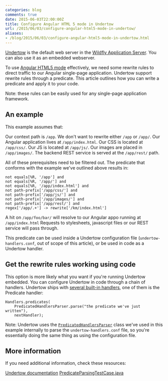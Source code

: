 ```yaml
---
categories: blog
comments: true
date: 2015-06-03T22:00:00Z
title: Configure Angular HTML 5 mode in Undertow
url: /2015/06/03/configure-angular-html5-mode-in-undertow/
aliases:
- /blog/2015/06/03/configure-angular-html5-mode-in-undertow.html
---
```


[Undertow](http://undertow.io) is the default web server in the [Wildfly Application Server](http://wildfly.org). You can also use it as an embedded webserver.

To use [Angular HTML5 mode](https://docs.angularjs.org/guide/$location#hashbang-and-html5-modes) effectively, we need some rewrite rules to direct traffic to our Angular single-page application. Undertow support rewrite rules through a predicate. This article outlines how you can write a predicate and apply it to your code.

<!--more-->

Note: these rules can be easily used for any single-page application framework.

## An example

This example assumes that:

Our context path is `/app`. We don't want to rewrite either `/app` or `/app/`.
Our Angular application lives at `/app/index.html`.
Our CSS is located at `/app/css/`.
Our JS is located at `/app/js/`.
Our images are placed in `/app/images/`.
The backend REST service is served at the `/app/rest/` path.

All of these prerequisites need to be filtered out. The predicate that conforms with the example we've outlined above results in:

	not equals[%R, '/app'] and
	not equals[%R, '/app/'] and
	not equals[%R, '/app/index.html'] and
	not path-prefix['/app/css/'] and
	not path-prefix['/app/js/'] and
	not path-prefix['/app/images/'] and
	not path-prefix['/app/rest/'] and
	regex['/app/.+'] -> rewrite['/km/index.html']

A hit on `/app/foo/bar/` will resolve to our Angular appo running at `/app/index.html` Requests to stylesheets, javascript files or our REST service will pass through.

This predicate can be used inside a Undertow configuration file (`undertow-handlers.conf`, out of scope of this article), or be used in code as a Undertow handler.

## Get the rewrite rules working using code

This option is more likely what you want if you're running Undertow embedded. You can configure Undertow in code through a chain of handlers. Undertow ships with [several built-in handlers](http://undertow.io/undertow-docs/undertow-docs-1.2.0/index.html#built-in-handlers), one of them is the Predicate handler:

	Handlers.predicates(
	    PredicatedHandlersParser.parse("the predicate we've just written"),
	    nextHandler);

Note: Undertow uses the [`PredicatedHandlersParser`](https://github.com/undertow-io/undertow/blob/master/core/src/main/java/io/undertow/server/handlers/builder/PredicatedHandlersParser.java) class we've used in this example internally to parse the `undertow-handlers.conf` file, so you're essentially doing the same thing as using the configuration file.

## More information

If you need additional information, check these resources:

[Undertow documentation](http://undertow.io/undertow-docs/undertow-docs-1.2.0/predicates-attributes-handlers.html)
[PredicateParsingTestCase.java](https://github.com/undertow-io/undertow/blob/master/core/src/test/java/io/undertow/predicate/PredicateParsingTestCase.java)

